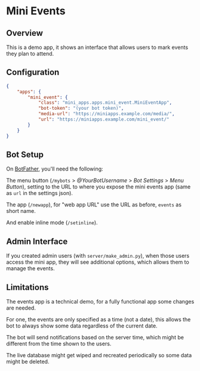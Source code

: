 Mini Events
===========

## Overview

This is a demo app, it shows an interface that allows users to mark events they plan to attend.

## Configuration

```json
{
    "apps": {
        "mini_event": {
            "class": "mini_apps.apps.mini_event.MiniEventApp",
            "bot-token": "(your bot token)",
            "media-url": "https://miniapps.example.com/media/",
            "url": "https://miniapps.example.com/mini_event/"
        }
    }
}
```

## Bot Setup

On [BotFather](https://t.me/BotFather), you'll need the following:

The menu button (`/mybots` > _@YourBotUsername_ > _Bot Settings_ > _Menu Button_), setting to the URL
to where you expose the mini events app (same as `url` in the settings json).

The app (`/newapp`), for "web app URL" use the URL as before, `events` as short name.

And enable inline mode (`/setinline`).

## Admin Interface

If you created admin users (with `server/make_admin.py`), when those users
access the mini app, they will see additional options, which allows them to manage
the events.


## Limitations

The events app is a technical demo, for a fully functional app some changes are needed.

For one, the events are only specified as a time (not a date), this allows the bot
to always show some data regardless of the current date.

The bot will send notifications based on the server time, which might be different from the time shown to the users.

The live database might get wiped and recreated periodically so some data might be deleted.
